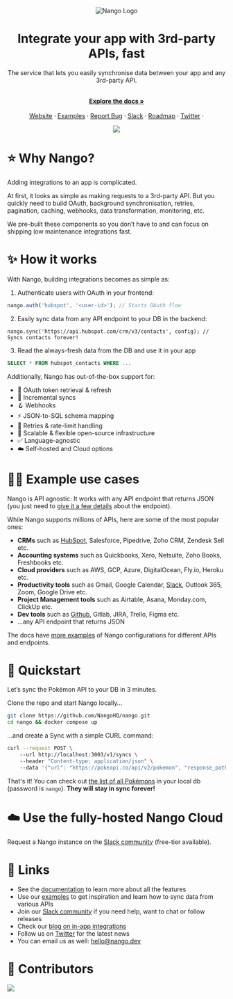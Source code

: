 <div align="center">
  
  ![Nango Logo](https://uploads-ssl.webflow.com/62a9f4a7a5a3d9ef1439982a/6311c3a48ebd85d6ed8f8f05_logo-background.png)

</div>

<h1 align="center">Integrate your app with 3rd-party APIs, fast</h1>

<div align="center">
The service that lets you easily synchronise data between your app and any 3rd-party API.
</div>

<p align="center">
    <br />
    <a href="https://docs.nango.dev" rel="dofollow"><strong>Explore the docs »</strong></a>
    <br />

  <br/>
    <a href="https://nango.dev">Website</a>
    ·
    <a href="https://docs.nango.dev/real-world-examples">Examples</a>
    ·
    <a href="https://github.com/nangohq/nango/issues">Report Bug</a>
    ·
    <a href="https://nango.dev/slack">Slack</a>
    ·
    <a href="https://github.com/orgs/NangoHQ/projects/1/views/2">Roadmap</a>
    ·
    <a href="https://twitter.com/NangoHQ">Twitter</a>
    ·
</p>

<p align="center">
   <a href="https://www.ycombinator.com"><img src="https://img.shields.io/badge/Backed%20by-Y%20Combinator-%23f26625"></a>
</p>

# ⭐️ Why Nango?

Adding integrations to an app is complicated.

At first, it looks as simple as making requests to a 3rd-party API. But you quickly need to build OAuth, background synchronisation, retries, pagination, caching, webhooks, data transformation, monitoring, etc.

We pre-built these components so you don’t have to and can focus on shipping low maintenance integrations fast.

# ✨ How it works

With Nango, building integrations becomes as simple as: 

1. Authenticate users with OAuth in your frontend: 

```jsx
nango.auth('hubspot', '<user-id>'); // Starts OAuth flow
```

2. Easily sync data from any API endpoint to your DB in the backend:

```tsx
nango.sync('https://api.hubspot.com/crm/v3/contacts', config); // Syncs contacts forever!
```

3. Read the always-fresh data from the DB and use it in your app
```sql
SELECT * FROM hubspot_contacts WHERE ...
```

Additionally, Nango has out-of-the-box support for:

- 🔐 OAuth token retrieval & refresh
- 📶 Incremental syncs
- 🪝 Webhooks
- ⚡️ JSON-to-SQL schema mapping
- 🔄 Retries & rate-limit handling
- 🚀 Scalable & flexible open-source infrastructure
- ✅ Language-agnostic
- ☁️ Self-hosted and Cloud options

# 🧑‍💻 Example use cases

Nango is API agnostic: It works with any API endpoint that returns JSON (you just need to [give it a few details](https://docs.nango.dev/nango-sync/sync-all-options) about the endpoint).

While Nango supports millions of APIs, here are some of the most popular ones:

- **CRMs** such as [HubSpot](https://docs.nango.dev/real-world-examples#hubspot-sync-all-hubspot-crm-contacts), Salesforce, Pipedrive, Zoho CRM, Zendesk Sell etc.
- **Accounting systems** such as Quickbooks, Xero, Netsuite, Zoho Books, Freshbooks etc.
- **Cloud providers** such as AWS, GCP, Azure, DigitalOcean, Fly.io, Heroku etc.
- **Productivity tools** such as Gmail, Google Calendar, [Slack](https://docs.nango.dev/real-world-examples#slack-sync-all-posts-from-a-slack-channel), Outlook 365, Zoom, Google Drive etc.
- **Project Management tools** such as Airtable, Asana, Monday.com, ClickUp etc.
- **Dev tools** such as [Github](https://docs.nango.dev/real-world-examples#github-sync-all-stargazers-from-a-repo), Gitlab, JIRA, Trello, Figma etc.
-   ...any API endpoint that returns JSON

The docs have [more examples](https://docs.nango.dev/real-world-examples) of Nango configurations for different APIs and endpoints.

# 🚀 Quickstart

Let’s sync the Pokémon API to your DB in 3 minutes.

Clone the repo and start Nango locally…

```bash
git clone https://github.com/NangoHQ/nango.git 
cd nango && docker compose up
```

...and create a Sync with a simple CURL command:

```bash
curl --request POST \     
	--url http://localhost:3003/v1/syncs \     
	--header "Content-type: application/json" \     
	--data '{"url": "https://pokeapi.co/api/v2/pokemon", "response_path": "results", "paging_url_path":"next", "mapped_table":"pokemons", "frequency":"1 minute"}'
```

That's it! You can check out [the list of all Pokémons](http://localhost:8080/?pgsql=nango-db&username=nango&db=nango&ns=nango&select=pokemons) in your local db (password is `nango`). **They will stay in sync forever!**

# ☁️ Use the fully-hosted Nango Cloud

Request a Nango instance on the [Slack community](https://nango.dev/slack) (free-tier available).

# 🔗 Links

- See the [documentation](https://docs.nango.dev) to learn more about all the features
- Use our [examples](https://docs.nango.dev/real-world-examples) to get inspiration and learn how to sync data from various APIs
- Join our [Slack community](https://nango.dev/slack) if you need help, want to chat or follow releases
- Check our [blog on in-app integrations](https://www.nango.dev/blog)
- Follow us on [Twitter](https://twitter.com/nangohq) for the latest news
- You can email us as well: hello@nango.dev

# 💪 Contributors

<img src="https://contributors-img.web.app/image?repo=nangohq/nango" />
